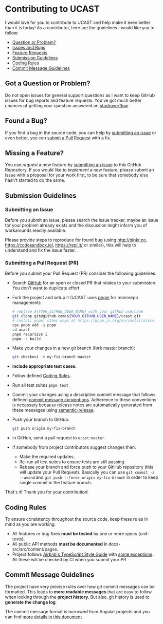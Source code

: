 # Contributing to UCAST

I would love for you to contribute to UCAST and help make it even better than it is today! As a contributor, here are the guidelines I would like you to follow:

 - [Question or Problem?](#question)
 - [Issues and Bugs](#issue)
 - [Feature Requests](#feature)
 - [Submission Guidelines](#submit)
 - [Coding Rules](#rules)
 - [Commit Message Guidelines](#commit)

## <a name="question"></a> Got a Question or Problem?

Do not open issues for general support questions as I want to keep GitHub issues for bug reports and feature requests. You've got much better chances of getting your question answered on [stackoverflow](https://stackoverflow.com).

## <a name="issue"></a> Found a Bug?

If you find a bug in the source code, you can help by [submitting an issue](#submit-issue) or even better, you can [submit a Pull Request](#submit-pr) with a fix.

## <a name="feature"></a> Missing a Feature?

You can *request* a new feature by [submitting an issue](#submit-issue) to this GitHub Repository. If you would like to *implement* a new feature, please submit an issue with a proposal for your work first, to be sure that somebody else hasn't started to do the same.

## <a name="submit"></a> Submission Guidelines

### <a name="submit-issue"></a> Submitting an Issue

Before you submit an issue, please search the issue tracker, maybe an issue for your problem already exists and the discussion might inform you of workarounds readily available.

Please provide steps to reproduce for found bug (using http://plnkr.co, https://codesandbox.io/, https://repl.it/ or similar), this will help to understand and fix the issue faster.

### <a name="submit-pr"></a> Submitting a Pull Request (PR)

Before you submit your Pull Request (PR) consider the following guidelines:

* Search [GitHub](https://github.com/stalniy/ucast/pulls) for an open or closed PR
  that relates to your submission. You don't want to duplicate effort.

* Fork the project and setup it (UCAST uses [pnpm](https://pnpm.js.org/) for monorepo management):

  ```sh
  # replace ${YOUR_GITHUB_USER_NAME} with your github username
  git clone git@github.com:${YOUR_GITHUB_USER_NAME}/ucast.git
  # install pnpm, other ways at https://pnpm.js.org/en/installation
  npx pnpm add -g pnpm
  cd ucast
  pnpm recursive i
  pnpm -r build
  ```

* Make your changes in a new git branch (fork master branch):

  ```sh
  git checkout -b my-fix-branch master
  ```

* **include appropriate test cases**.
* Follow defined [Coding Rules](#rules).
* Run all test suites `pnpm test`
* Commit your changes using a descriptive commit message that follows defined [commit message conventions](#commit). Adherence to these conventions is necessary because release notes are automatically generated from these messages using [semantic-release](https://semantic-release.gitbook.io/semantic-release/).
* Push your branch to GitHub:

  ```sh
  git push origin my-fix-branch
  ```

* In GitHub, send a pull request to `ucast:master`.
* If somebody from project contributors suggest changes then:
  * Make the required updates.
  * Re-run all test suites to ensure tests are still passing.
  * Rebase your branch and force push to your GitHub repository (this will update your Pull Request). Basically you can use `git commit -a --amend` and `git push --force origin my-fix-branch` in order to keep single commit in the feature branch.

That's it! Thank you for your contribution!

## <a name="rules"></a> Coding Rules

To ensure consistency throughout the source code, keep these rules in mind as you are working:

* All features or bug fixes **must be tested** by one or more specs (unit-tests).
* All public API methods **must be documented** in docs-src/src/content/pages.
* Project follows [Airbnb's TypeScript Style Guide][js-style-guide] with [some exceptions](.eslintrc). All these will be checked by CI when you submit your PR

## <a name="commit"></a> Commit Message Guidelines

The project have very precise rules over how git commit messages can be formatted.  This leads to **more readable messages** that are easy to follow when looking through the **project history**.  But also, git history is used to **generate the change log**.

The commit message format is borrowed from Angular projects and you can find [more details in this document][commit-message-format]

[commit-message-format]: https://docs.google.com/document/d/1QrDFcIiPjSLDn3EL15IJygNPiHORgU1_OOAqWjiDU5Y/edit#
[github]: https://github.com/stalniy/ucast
[js-style-guide]: https://github.com/airbnb/javascript
